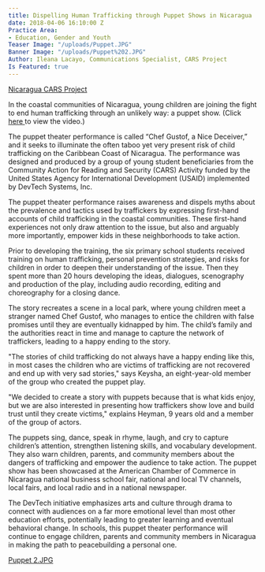 ```yaml
---
title: Dispelling Human Trafficking through Puppet Shows in Nicaragua
date: 2018-04-06 16:10:00 Z
Practice Area:
- Education, Gender and Youth
Teaser Image: "/uploads/Puppet.JPG"
Banner Image: "/uploads/Puppet%202.JPG"
Author: Ileana Lacayo, Communications Specialist, CARS Project
Is Featured: true
---
```


[Nicaragua CARS Project](http://devtechsys.com/projects/Community-Action-for-Reading-a/)

In the coastal communities of Nicaragua, young children are joining the fight to end human trafficking through an unlikely way: a puppet show. (Click [here ](https://www.youtube.com/watch?v=Eb1luhaMMKY&feature=youtu.be)to view the video.)

The puppet theater performance is called “Chef Gustof, a Nice Deceiver,” and it seeks to illuminate the often taboo yet very present risk of child trafficking on the Caribbean Coast of Nicaragua. The performance was designed and produced by a group of young student beneficiaries from the Community Action for Reading and Security (CARS) Activity funded by the United States Agency for International Development (USAID) implemented by DevTech Systems, Inc.

The puppet theater performance raises awareness and dispels myths about the prevalence and tactics used by traffickers by expressing first-hand accounts of child trafficking in the coastal communities. These first-hand experiences not only draw attention to the issue, but also and arguably more importantly, empower kids in these neighborhoods to take action.

Prior to developing the training, the six primary school students received training on human trafficking, personal prevention strategies, and risks for children in order to deepen their understanding of the issue. Then they spent more than 20 hours developing the ideas, dialogues, scenography and production of the play, including audio recording, editing and choreography for a closing dance.

The story recreates a scene in a local park, where young children meet a stranger named Chef Gustof, who manages to entice the children with false promises until they are eventually kidnapped by him. The child’s family and the authorities react in time and manage to capture the network of traffickers, leading to a happy ending to the story.

"The stories of child trafficking do not always have a happy ending like this, in most cases the children who are victims of trafficking are not recovered and end up with very sad stories," says Keysha, an eight-year-old member of the group who created the puppet play. 

"We decided to create a story with puppets because that is what kids enjoy, but we are also interested in presenting how traffickers show love and build trust until they create victims," explains Heyman, 9 years old and a member of the group of actors.

The puppets sing, dance, speak in rhyme, laugh, and cry to capture children’s attention, strengthen listening skills, and vocabulary development. They also warn children, parents, and community members about the dangers of trafficking and empower the audience to take action. The puppet show has been showcased at the American Chamber of Commerce in Nicaragua national business school fair, national and local TV channels, local fairs, and local radio and in a national newspaper.

The DevTech initiative emphasizes arts and culture through drama to connect with audiences on a far more emotional level than most other education efforts, potentially leading to greater learning and eventual behavioral change. In schools, this puppet theater performance will continue to engage children, parents and community members in Nicaragua in making the path to peacebuilding a personal one.

[Puppet 2.JPG](/uploads/Puppet%202.JPG)
